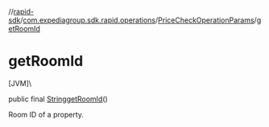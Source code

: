 //[rapid-sdk](../../../index.md)/[com.expediagroup.sdk.rapid.operations](../index.md)/[PriceCheckOperationParams](index.md)/[getRoomId](get-room-id.md)

# getRoomId

[JVM]\

public final [String](https://docs.oracle.com/javase/8/docs/api/java/lang/String.html)[getRoomId](get-room-id.md)()

Room ID of a property.<br>

